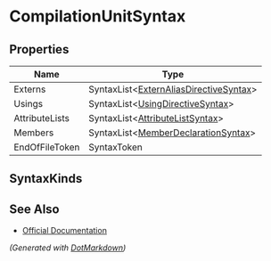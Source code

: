 # CompilationUnitSyntax

## Properties

| Name           | Type                                                                     |
| -------------- | ------------------------------------------------------------------------ |
| Externs        | SyntaxList\<[ExternAliasDirectiveSyntax](ExternAliasDirectiveSyntax.md)> |
| Usings         | SyntaxList\<[UsingDirectiveSyntax](UsingDirectiveSyntax.md)>             |
| AttributeLists | SyntaxList\<[AttributeListSyntax](AttributeListSyntax.md)>               |
| Members        | SyntaxList\<[MemberDeclarationSyntax](MemberDeclarationSyntax.md)>       |
| EndOfFileToken | SyntaxToken                                                              |

## SyntaxKinds

## See Also

* [Official Documentation](https://docs.microsoft.com/en-us/dotnet/api/microsoft.codeanalysis.csharp.syntax.compilationunitsyntax)


*\(Generated with [DotMarkdown](http://github.com/JosefPihrt/DotMarkdown)\)*